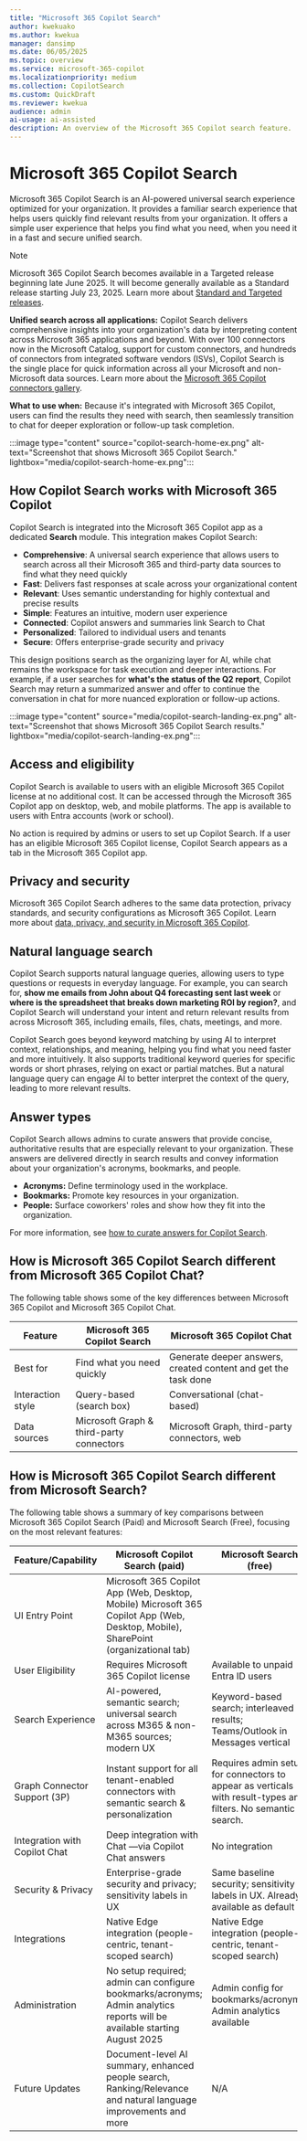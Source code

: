 ```yaml
---  
title: "Microsoft 365 Copilot Search"  
author: kwekuako
ms.author: kwekua  
manager: dansimp
ms.date: 06/05/2025
ms.topic: overview
ms.service: microsoft-365-copilot
ms.localizationpriority: medium
ms.collection: CopilotSearch
ms.custom: QuickDraft
ms.reviewer: kwekua
audience: admin
ai-usage: ai-assisted
description: An overview of the Microsoft 365 Copilot search feature.
---
```


# Microsoft 365 Copilot Search

Microsoft 365 Copilot Search is an AI-powered universal search experience optimized for your organization. It provides a familiar search experience that helps users quickly find relevant results from your organization. It offers a simple user experience that helps you find what you need, when you need it in a fast and secure unified search.

> [!NOTE]
> Microsoft 365 Copilot Search becomes available in a Targeted release beginning late June 2025. It will become generally available as a Standard release starting July 23, 2025. Learn more about [Standard and Targeted releases]( /microsoft-365/admin/manage/release-options-in-office-365).

**Unified search across all applications:** Copilot Search delivers comprehensive insights into your organization's data by interpreting content across Microsoft 365 applications and beyond. With over 100 connectors now in the Microsoft Catalog, support for custom connectors, and hundreds of connectors from integrated software vendors (ISVs), Copilot Search is the single place for quick information across all your Microsoft and non-Microsoft data sources. Learn more about the [Microsoft 365 Copilot connectors gallery](/microsoftsearch/connectors-gallery).

**What to use when:** Because it's integrated with Microsoft 365 Copilot, users can find the results they need with search, then seamlessly transition to chat for deeper exploration or follow-up task completion.

:::image type="content" source="copilot-search-home-ex.png" alt-text="Screenshot that shows Microsoft 365 Copilot Search." lightbox="media/copilot-search-home-ex.png":::

## How Copilot Search works with Microsoft 365 Copilot

Copilot Search is integrated into the Microsoft 365 Copilot app as a dedicated **Search** module. This integration makes Copilot Search:

- **Comprehensive**: A universal search experience that allows users to search across all their Microsoft 365 and third-party data sources to find what they need quickly
- **Fast**: Delivers fast responses at scale across your organizational content
- **Relevant**: Uses semantic understanding for highly contextual and precise results
- **Simple**: Features an intuitive, modern user experience
- **Connected**: Copilot answers and summaries link Search to Chat
- **Personalized**: Tailored to individual users and tenants
- **Secure**: Offers enterprise-grade security and privacy

This design positions search as the organizing layer for AI, while chat remains the workspace for task execution and deeper interactions. For example, if a user searches for **what's the status of the Q2 report**, Copilot Search may return a summarized answer and offer to continue the conversation in chat for more nuanced exploration or follow-up actions.

:::image type="content" source="media/copilot-search-landing-ex.png" alt-text="Screenshot that shows Microsoft 365 Copilot Search results." lightbox="media/copilot-search-landing-ex.png":::

## Access and eligibility

Copilot Search is available to users with an eligible Microsoft 365 Copilot license at no additional cost. It can be accessed through the Microsoft 365 Copilot app on desktop, web, and mobile platforms. The app is available to users with Entra accounts (work or school).

No action is required by admins or users to set up Copilot Search. If a user has an eligible Microsoft 365 Copilot license, Copilot Search appears as a tab in the Microsoft 365 Copilot app.

## Privacy and security

Microsoft 365 Copilot Search adheres to the same data protection, privacy standards, and security configurations as Microsoft 365 Copilot. Learn more about [data, privacy, and security in Microsoft 365 Copilot](/copilot/microsoft-365/microsoft-365-copilot-privacy).

## Natural language search

Copilot Search supports natural language queries, allowing users to type questions or requests in everyday language. For example, you can search for, **show me emails from John about Q4 forecasting sent last week** or **where is the spreadsheet that breaks down marketing ROI by region?**, and Copilot Search will understand your intent and return relevant results from across Microsoft 365, including emails, files, chats, meetings, and more.

Copilot Search goes beyond keyword matching by using AI to interpret context, relationships, and meaning, helping you find what you need faster and more intuitively. It also supports traditional keyword queries for specific words or short phrases, relying on exact or partial matches. But a natural language query can engage AI to better interpret the context of the query, leading to more relevant results.

## Answer types

Copilot Search allows admins to curate answers that provide concise, authoritative results that are especially relevant to your organization. These answers are delivered directly in search results and convey information about your organization's acronyms, bookmarks, and people.

- **Acronyms:** Define terminology used in the workplace.
- **Bookmarks:** Promote key resources in your organization.
- **People:** Surface coworkers' roles and show how they fit into the organization.

For more information, see [how to curate answers for Copilot Search](/microsoftsearch/setup-microsoft-search#step-2-create-answers).

## How is Microsoft 365 Copilot Search different from Microsoft 365 Copilot Chat? 
The following table shows some of the key differences between Microsoft 365 Copilot and Microsoft 365 Copilot Chat.

| Feature | Microsoft 365 Copilot Search  | Microsoft 365 Copilot Chat  |
|---|---|---|
| Best for | Find what you need quickly | Generate deeper answers, created content and get the task done |
| Interaction style | Query-based (search box) | Conversational (chat-based) |
| Data sources | Microsoft Graph & third-party connectors | Microsoft Graph, third-party connectors, web |

## How is Microsoft 365 Copilot Search different from Microsoft Search? 

The following table shows a summary of key comparisons between Microsoft 365 Copilot Search (Paid) and Microsoft Search (Free), focusing on the most relevant features:

| Feature/Capability | Microsoft Copilot Search (paid) | Microsoft Search (free) |
|---|---|---|
| UI Entry Point | Microsoft 365 Copilot App (Web, Desktop, Mobile) Microsoft 365 Copilot App (Web, Desktop, Mobile), SharePoint (organizational tab) |
| User Eligibility | Requires Microsoft 365 Copilot license | Available to unpaid Entra ID users |
| Search Experience | AI-powered, semantic search; universal search across M365 & non-M365 sources; modern UX | Keyword-based search; interleaved results; Teams/Outlook in Messages vertical |
| Graph Connector Support (3P) | Instant support for all tenant-enabled connectors with semantic search & personalization | Requires admin setup for connectors to appear as verticals with result-types and filters. No semantic search. |
| Integration with Copilot Chat | Deep integration with Chat —via Copilot Chat answers | No integration |
| Security & Privacy | Enterprise-grade security and privacy; sensitivity labels in UX | Same baseline security; sensitivity labels in UX. Already available as default |
| Integrations | Native Edge integration (people-centric, tenant-scoped search) | Native Edge integration (people-centric, tenant-scoped search) |
| Administration | No setup required; admin can configure bookmarks/acronyms; Admin analytics reports will be available starting August 2025 | Admin config for bookmarks/acronyms; Admin analytics available |
| Future Updates | Document-level AI summary, enhanced people search, Ranking/Relevance and natural language improvements and more | N/A |

